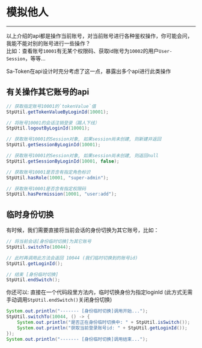 # 模拟他人
--- 


以上介绍的api都是操作当前账号，对当前账号进行各种鉴权操作，你可能会问，我能不能对别的账号进行一些操作？<br>
比如：查看账号`10001`有无某个权限码、获取id账号为`10002`的用户`User-Session`，等等...

Sa-Token在api设计时充分考虑了这一点，暴露出多个api进行此类操作 


## 有关操作其它账号的api

``` java
// 获取指定账号10001的`tokenValue`值 
StpUtil.getTokenValueByLoginId(10001);

// 将账号10001的会话注销登录（踢人下线）
StpUtil.logoutByLoginId(10001);

// 获取账号10001的Session对象, 如果session尚未创建, 则新建并返回
StpUtil.getSessionByLoginId(10001);

// 获取账号10001的Session对象, 如果session尚未创建, 则返回null 
StpUtil.getSessionByLoginId(10001, false);

// 获取账号10001是否含有指定角色标识 
StpUtil.hasRole(10001, "super-admin");

// 获取账号10001是否含有指定权限码
StpUtil.hasPermission(10001, "user:add");
```



## 临时身份切换

有时候，我们需要直接将当前会话的身份切换为其它账号，比如：
``` java
// 将当前会话[身份临时切换]为其它账号 
StpUtil.switchTo(10044);

// 此时再调用此方法会返回 10044 (我们临时切换到的账号id)
StpUtil.getLoginId();

// 结束 [身份临时切换]
StpUtil.endSwitch();
```

你还可以: 直接在一个代码段里方法内，临时切换身份为指定loginId (此方式无需手动调用`StpUtil.endSwitch()`关闭身份切换)
``` java
System.out.println("------- [身份临时切换]调用开始...");
StpUtil.switchTo(10044, () -> {
	System.out.println("是否正在身份临时切换中: " + StpUtil.isSwitch()); 
	System.out.println("获取当前登录账号id: " + StpUtil.getLoginId());
});
System.out.println("------- [身份临时切换]调用结束...");
```


